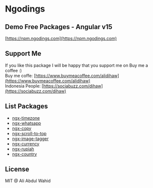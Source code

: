 # Ngodings

## Demo Free Packages - Angular v15

[https://npm.ngodings.com](https://npm.ngodings.com)

## Support Me

If you like this package I will be happy that you support me on Buy me a coffee :) <br />
Buy me coffe: [https://www.buymeacoffee.com/alidihaw](https://www.buymeacoffee.com/alidihaw) <br />
Indonesia People: [https://sociabuzz.com/dihaw](https://sociabuzz.com/dihaw)

## List Packages

- [ngx-timezone](https://npm.ngodings.com/packages/ngx-timezone)
- [ngx-whatsapp](https://npm.ngodings.com/packages/ngx-whatsapp)
- [ngx-copy](https://npm.ngodings.com/packages/ngx-copy)
- [ngx-scroll-to-top](https://npm.ngodings.com/packages/ngx-scroll-to-top)
- [ngx-image-tagger](https://npm.ngodings.com/packages/ngx-image-tagger)
- [ngx-currency](https://npm.ngodings.com/packages/ngx-currency)
- [ngx-rupiah](https://npm.ngodings.com/packages/ngx-rupiah)
- [ngx-country](https://npm.ngodings.com/packages/ngx-country)

## License

MIT @ Ali Abdul Wahid